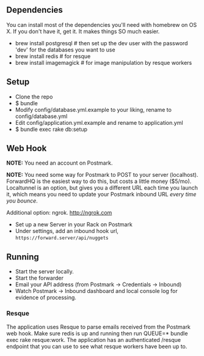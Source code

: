 ## Dependencies

You can install most of the dependencies you'll need with homebrew on OS X.
If you don't have it, get it. It makes things SO much easier.

* brew install postgresql # then set up the dev user with the password 'dev' for the databases you want to use
* brew install redis # for resque
* brew install imagemagick # for image manipulation by resque workers

## Setup

* Clone the repo
* $ bundle
* Modify config/database.yml.example to your liking, rename to config/database.yml
* Edit config/application.yml.example and rename to application.yml
* $ bundle exec rake db:setup

## Web Hook

**NOTE:** You need an account on Postmark.

**NOTE:** You need some way for Postmark to POST to your server
(localhost). ForwardHQ is the easiest way to do this, but costs
a little money ($5/mo). Localtunnel is an option, but gives you
a different URL each time you launch it, which means you need to
update your Postmark inbound URL *every time you bounce*.

Additional option: ngrok. http://ngrok.com

* Set up a new Server in your Rack on Postmark
* Under settings, add an inbound hook url,
  `https://forward.server/api/nuggets`

## Running

* Start the server locally.
* Start the forwarder
* Email your API address (from Postmark -> Credentials -> Inbound)
* Watch Postmark -> Inbound dashboard and local console log for evidence
  of processing.

### Resque

The application uses Resque to parse emails received from the Postmark web hook.
Make sure redis is up and running then run QUEUE=* bundle exec rake resque:work.
The application has an authenticated /resque endpoint that you can use to see
what resque workers have been up to.


